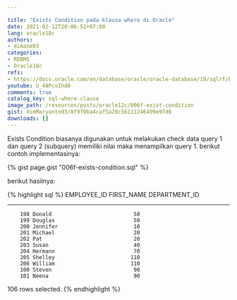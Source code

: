 ```yaml
---

title: "Exists Condition pada klausa where di Oracle"
date: 2021-02-12T20:06:51+07:00
lang: oracle18c
authors:
- dimasm93
categories:
- RDBMS
- Oracle18c
refs: 
- https://docs.oracle.com/en/database/oracle/oracle-database/19/sqlrf/EXISTS-Condition.html#GUID-20259A83-C42B-4E0D-8DF4-9A2A66ACA8E7
youtube: U_48PcoIhd0
comments: true
catalog_key: sql-where-clause
image_path: /resources/posts/oracle12c/006f-exist-condition
gist: dimMaryanto93/8f9f0ba4caf5a28c56111246499e97d0
downloads: []
---
```


Exists Condition biasanya digunakan untuk melakukan check data query 1 dan query 2 (subquery) memiliki nilai maka menampilkan query 1. berikut contoh implementasinya:

<!--more-->

{% gist page.gist "006f-exists-condition.sql" %}

berikut hasilnya:

{% highlight sql %}
EMPLOYEE_ID FIRST_NAME           DEPARTMENT_ID
----------- -------------------- -------------
        198 Donald                          50
        199 Douglas                         50
        200 Jennifer                        10
        201 Michael                         20
        202 Pat                             20
        203 Susan                           40
        204 Hermann                         70
        205 Shelley                        110
        206 William                        110
        100 Steven                          90
        101 Neena                           90

106 rows selected.
{% endhighlight %}